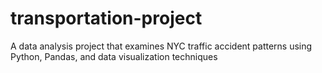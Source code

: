 # transportation-project
A data analysis project that examines NYC traffic accident patterns using Python, Pandas, and data visualization techniques
